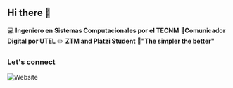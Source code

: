 ## Hi there 👋

:computer: **Ingeniero en Sistemas Computacionales por el TECNM**
:pencil:**Comunicador Digital por UTEL**
:pencil2: **ZTM and Platzi Student**
:dart:**"The simpler the better"**

### Let's connect 
![Website](https://img.shields.io/website?url=https%3A%2F%2Finsightvigil.com
)

<!--
**insightvigil/insightvigil** is a ✨ _special_ ✨ repository because its `README.md` (this file) appears on your GitHub profile.

Here are some ideas to get you started:

- 🔭 I’m currently working on ...
- 🌱 I’m currently learning ...
- 👯 I’m looking to collaborate on ...
- 🤔 I’m looking for help with ...
- 💬 Ask me about ...
- 📫 How to reach me: ...
- 😄 Pronouns: ...
- ⚡ Fun fact: ...
-->
